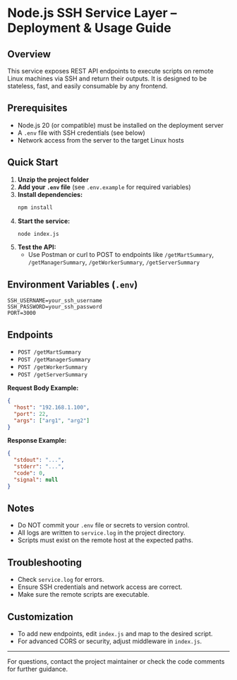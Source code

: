 # Node.js SSH Service Layer – Deployment & Usage Guide

## Overview
This service exposes REST API endpoints to execute scripts on remote Linux machines via SSH and return their outputs. It is designed to be stateless, fast, and easily consumable by any frontend.

## Prerequisites
- Node.js 20 (or compatible) must be installed on the deployment server
- A `.env` file with SSH credentials (see below)
- Network access from the server to the target Linux hosts

## Quick Start
1. **Unzip the project folder**
2. **Add your `.env` file** (see `.env.example` for required variables)
3. **Install dependencies:**
   ```sh
   npm install
   ```
4. **Start the service:**
   ```sh
   node index.js
   ```
5. **Test the API:**
   - Use Postman or curl to POST to endpoints like `/getMartSummary`, `/getManagerSummary`, `/getWorkerSummary`, `/getServerSummary`

## Environment Variables (`.env`)
```
SSH_USERNAME=your_ssh_username
SSH_PASSWORD=your_ssh_password
PORT=3000
```

## Endpoints
- `POST /getMartSummary`
- `POST /getManagerSummary`
- `POST /getWorkerSummary`
- `POST /getServerSummary`

**Request Body Example:**
```json
{
  "host": "192.168.1.100",
  "port": 22,
  "args": ["arg1", "arg2"]
}
```

**Response Example:**
```json
{
  "stdout": "...",
  "stderr": "...",
  "code": 0,
  "signal": null
}
```

## Notes
- Do NOT commit your `.env` file or secrets to version control.
- All logs are written to `service.log` in the project directory.
- Scripts must exist on the remote host at the expected paths.

## Troubleshooting
- Check `service.log` for errors.
- Ensure SSH credentials and network access are correct.
- Make sure the remote scripts are executable.

## Customization
- To add new endpoints, edit `index.js` and map to the desired script.
- For advanced CORS or security, adjust middleware in `index.js`.

---
For questions, contact the project maintainer or check the code comments for further guidance.
